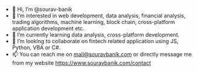 - 👋 Hi, I’m @sourav-banik
- 👀 I’m interested in web development, data analysis, financial analysis, trading algorithms, machine learning, block chain, cross-platform application development etc.
- 🌱 I’m currently learning data analysis, cross-platform development.
- 💞️ I’m looking to collaborate on fintech related application using JS, Python, VBA or C#.
- 📫 You can reach me on mail@souravbanik.com or directly message me from my website https://www.souravbanik.com/contact

<!---
sourav-banik/sourav-banik is a ✨ special ✨ repository because its `README.md` (this file) appears on your GitHub profile.
You can click the Preview link to take a look at your changes.
--->
